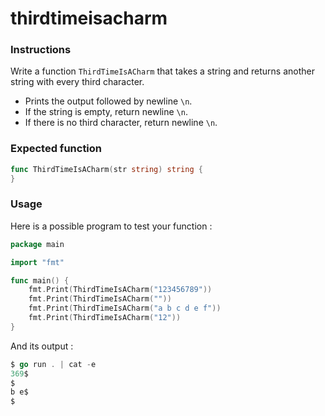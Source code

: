 # thirdtimeisacharm

### Instructions

Write a function `ThirdTimeIsACharm` that takes a string and returns another string with every third character.

- Prints the output followed by newline `\n`.
- If the string is empty, return newline `\n`.
- If there is no third character, return newline `\n`.

### Expected function

```go
func ThirdTimeIsACharm(str string) string {
}
```

### Usage

Here is a possible program to test your function :

```go
package main

import "fmt"

func main() {
    fmt.Print(ThirdTimeIsACharm("123456789"))
    fmt.Print(ThirdTimeIsACharm(""))
    fmt.Print(ThirdTimeIsACharm("a b c d e f")) 
    fmt.Print(ThirdTimeIsACharm("12"))
}
```

And its output :

```go
$ go run . | cat -e
369$
$
b e$
$
```
